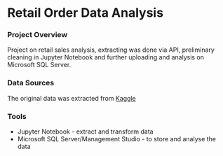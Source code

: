 # Retail Order Data Analysis
### Project Overview
Project on retail sales analysis, extracting was done via API, preliminary cleaning in Jupyter Notebook and further uploading and analysis on Microsoft SQL Server.

### Data Sources
The original data was extracted from [Kaggle](https://www.kaggle.com/datasets/ankitbansal06/retail-orders)

### Tools
- Jupyter Notebook - extract and transform data
- Microsoft SQL Server/Management Studio - to store and analyse the data
